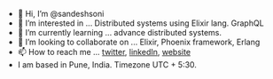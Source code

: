 - 👋 Hi, I’m @sandeshsoni
- 👀 I’m interested in ... Distributed systems using Elixir lang. GraphQL
- 🌱 I’m currently learning ... advance distributed systems.
- 💞️ I’m looking to collaborate on ... Elixir, Phoenix framework, Erlang
- 📫 How to reach me ... [twitter](https://twitter.com/iamsandeshsoni), [linkedIn](https://www.linkedin.com/in/sandeshsoni/), [website](https://sandeshsoni.com/)
- I am based in Pune, India. Timezone UTC + 5:30.

<!---
sandeshsoni/sandeshsoni is a ✨ special ✨ repository because its `README.md` (this file) appears on your GitHub profile.
You can click the Preview link to take a look at your changes.
--->
